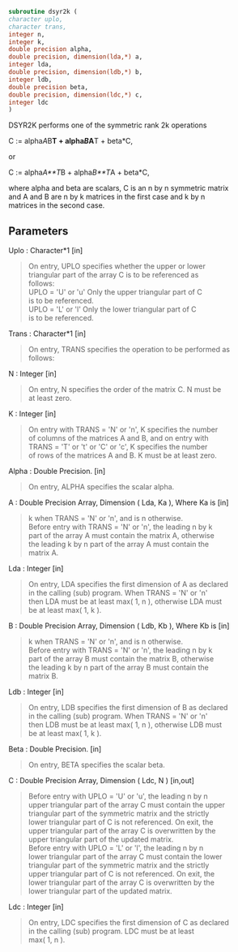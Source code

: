 ```fortran  
subroutine dsyr2k (  
character uplo,  
character trans,  
integer n,  
integer k,  
double precision alpha,  
double precision, dimension(lda,*) a,  
integer lda,  
double precision, dimension(ldb,*) b,  
integer ldb,  
double precision beta,  
double precision, dimension(ldc,*) c,  
integer ldc  
)  
```  
  
DSYR2K  performs one of the symmetric rank 2k operations  
  
C := alpha*A*B**T + alpha*B*A**T + beta*C,  
  
or  
  
C := alpha*A**T*B + alpha*B**T*A + beta*C,  
  
where  alpha and beta  are scalars, C is an  n by n  symmetric matrix  
and  A and B  are  n by k  matrices  in the  first  case  and  k by n  
matrices in the second case.  
  
## Parameters  
Uplo : Character*1 [in]  
> On  entry,   UPLO  specifies  whether  the  upper  or  lower  
> triangular  part  of the  array  C  is to be  referenced  as  
> follows:  
> UPLO = 'U' or 'u'   Only the  upper triangular part of  C  
> is to be referenced.  
> UPLO = 'L' or 'l'   Only the  lower triangular part of  C  
> is to be referenced.  
  
Trans : Character*1 [in]  
> On entry,  TRANS  specifies the operation to be performed as  
> follows:  
  
N : Integer [in]  
> On entry,  N specifies the order of the matrix C.  N must be  
> at least zero.  
  
K : Integer [in]  
> On entry with  TRANS = 'N' or 'n',  K  specifies  the number  
> of  columns  of the  matrices  A and B,  and on  entry  with  
> TRANS = 'T' or 't' or 'C' or 'c',  K  specifies  the  number  
> of rows of the matrices  A and B.  K must be at least  zero.  
  
Alpha : Double Precision. [in]  
> On entry, ALPHA specifies the scalar alpha.  
  
A : Double Precision Array, Dimension ( Lda, Ka ), Where Ka is [in]  
> k  when  TRANS = 'N' or 'n',  and is  n  otherwise.  
> Before entry with  TRANS = 'N' or 'n',  the  leading  n by k  
> part of the array  A  must contain the matrix  A,  otherwise  
> the leading  k by n  part of the array  A  must contain  the  
> matrix A.  
  
Lda : Integer [in]  
> On entry, LDA specifies the first dimension of A as declared  
> in  the  calling  (sub)  program.   When  TRANS = 'N' or 'n'  
> then  LDA must be at least  max( 1, n ), otherwise  LDA must  
> be at least  max( 1, k ).  
  
B : Double Precision Array, Dimension ( Ldb, Kb ), Where Kb is [in]  
> k  when  TRANS = 'N' or 'n',  and is  n  otherwise.  
> Before entry with  TRANS = 'N' or 'n',  the  leading  n by k  
> part of the array  B  must contain the matrix  B,  otherwise  
> the leading  k by n  part of the array  B  must contain  the  
> matrix B.  
  
Ldb : Integer [in]  
> On entry, LDB specifies the first dimension of B as declared  
> in  the  calling  (sub)  program.   When  TRANS = 'N' or 'n'  
> then  LDB must be at least  max( 1, n ), otherwise  LDB must  
> be at least  max( 1, k ).  
  
Beta : Double Precision. [in]  
> On entry, BETA specifies the scalar beta.  
  
C : Double Precision Array, Dimension ( Ldc, N ) [in,out]  
> Before entry  with  UPLO = 'U' or 'u',  the leading  n by n  
> upper triangular part of the array C must contain the upper  
> triangular part  of the  symmetric matrix  and the strictly  
> lower triangular part of C is not referenced.  On exit, the  
> upper triangular part of the array  C is overwritten by the  
> upper triangular part of the updated matrix.  
> Before entry  with  UPLO = 'L' or 'l',  the leading  n by n  
> lower triangular part of the array C must contain the lower  
> triangular part  of the  symmetric matrix  and the strictly  
> upper triangular part of C is not referenced.  On exit, the  
> lower triangular part of the array  C is overwritten by the  
> lower triangular part of the updated matrix.  
  
Ldc : Integer [in]  
> On entry, LDC specifies the first dimension of C as declared  
> in  the  calling  (sub)  program.   LDC  must  be  at  least  
> max( 1, n ).  
  
